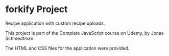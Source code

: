 # forkify Project

Recipe application with custom recipe uploads.

This project is part of the Complete JavaScript course on Udemy, by Jonas Schmedtman.

The HTML and CSS files for the application were provided.
